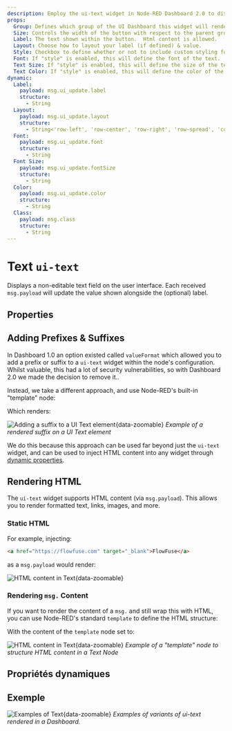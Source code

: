 ```yaml
---
description: Employ the ui-text widget in Node-RED Dashboard 2.0 to display static or dynamic text content elegantly on your dashboard.
props:
  Group: Defines which group of the UI Dashboard this widget will render in.
  Size: Controls the width of the button with respect to the parent group. Maximum value is the width of the group.
  Label: The text shown within the button.  Html content is allowed.
  Layout: Choose how to layout your label (if defined) & value.
  Style: Checkbox to define whether or not to include custom styling for the text. Enabling this will then show the below options.
  Font: If "style" is enabled, this will define the font of the text.
  Text Size: If "style" is enabled, this will define the size of the text.
  Text Color: If "style" is enabled, this will define the color of the text.
dynamic:
  Label:
    payload: msg.ui_update.label
    structure:
      - String
  Layout:
    payload: msg.ui_update.layout
    structure:
      - String<'row-left', 'row-center', 'row-right', 'row-spread', 'col-center'>
  Font:
    payload: msg.ui_update.font
    structure:
      - String
  Font Size:
    payload: msg.ui_update.fontSize
    structure:
      - String
  Color:
    payload: msg.ui_update.color
    structure:
      - String
  Class:
    payload: msg.class
    structure:
      - String
---
```


<script setup>
    import { ref } from 'vue'
    import FlowViewer from '../../components/FlowViewer.vue'
    import ExampleSuffix from '../../examples/ui-text-suffix.json'
    import ExampleHTMLInjection from '../../examples/ui-text-html-injection.json'
    import TryDemo from "./../../components/TryDemo.vue"

    const examples = ref({
      'suffix': ExampleSuffix,
      'html-injection': ExampleHTMLInjection
    })
</script>

<TryDemo href="text">

# Text `ui-text`

</TryDemo>

Displays a non-editable text field on the user interface. Each received `msg.payload` will update the value shown alongside the (optional) label.

## Properties

<PropsTable/>

## Adding Prefixes & Suffixes

In Dashboard 1.0 an option existed called `valueFormat` which allowed you to add a prefix or suffix to a `ui-text` widget within the node's configuration. Whilst valuable, this had a lot of security vulnerabilities, so with Dashboard 2.0 we made the decision to remove it..

Instead, we take a different approach, and use Node-RED's built-in "template" node:

<FlowViewer :flow="examples['suffix']" height="200px" />

Which renders:

![Adding a suffix to a UI Text element](/images/node-examples/ui-text-prefix.gif "Adding a suffix to a UI Text element"){data-zoomable}
_Example of a rendered suffix on a UI Text element_

We do this because this approach can be used far beyond just the `ui-text` widget, and can be used to inject HTML content into any widget through [dynamic properties](../../user/dynamic-properties.md).

## Rendering HTML

The `ui-text` widget supports HTML content (via `msg.payload`). This allows you to render formatted text, links, images, and more.

### Static HTML

For example, injecting:

```html
<a href="https://flowfuse.com" target="_blank">FlowFuse</a>
```

as a `msg.payload` would render:

![HTML content in Text](/images/node-examples/ui-text-html-injection.png "HTML Injection in Text"){data-zoomable}

### Rendering `msg.` Content

If you want to render the content of a `msg.` and still wrap this with HTML, you can use Node-RED's standard `template` to define the HTML structure:

<FlowViewer :flow="examples['html-injection']" height="200px"/>

With the content of the `template` node set to:

![HTML content in Text](/images/node-examples/ui-text-html-example.png "HTML Injection in Text"){data-zoomable}
_Example of a "template" node to structure HTML content in a Text Node_

## Propriétés dynamiques

<DynamicPropsTable/>

## Exemple

![Examples of Text](/images/node-examples/ui-text.png "Examples of Text"){data-zoomable}
_Examples of variants of ui-text rendered in a Dashboard._
